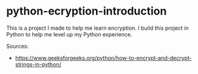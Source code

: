 # python-ecryption-introduction

This is a project I made to help me learn encryption.
I build this project in Python to help me level up my Python experience.

Sources:

- https://www.geeksforgeeks.org/python/how-to-encrypt-and-decrypt-strings-in-python/
